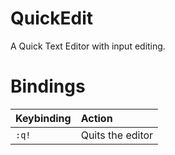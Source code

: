 # QuickEdit

A Quick Text Editor with input editing.

# Bindings
| Keybinding | Action |
| :--- | :--- |
| `:q!` | Quits the editor |
